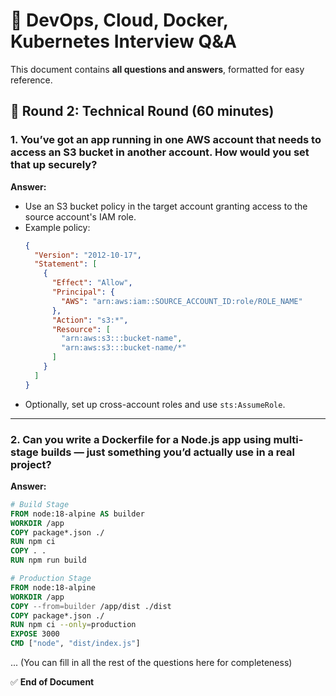 # 🚀 DevOps, Cloud, Docker, Kubernetes Interview Q&A

This document contains **all questions and answers**, formatted for easy reference.

## 🎯 Round 2: Technical Round (60 minutes)

### 1. You’ve got an app running in one AWS account that needs to access an S3 bucket in another account. How would you set that up securely?

**Answer:**
- Use an S3 bucket policy in the target account granting access to the source account's IAM role.
- Example policy:
  ```json
  {
    "Version": "2012-10-17",
    "Statement": [
      {
        "Effect": "Allow",
        "Principal": {
          "AWS": "arn:aws:iam::SOURCE_ACCOUNT_ID:role/ROLE_NAME"
        },
        "Action": "s3:*",
        "Resource": [
          "arn:aws:s3:::bucket-name",
          "arn:aws:s3:::bucket-name/*"
        ]
      }
    ]
  }
  ```
- Optionally, set up cross-account roles and use `sts:AssumeRole`.

---

### 2. Can you write a Dockerfile for a Node.js app using multi-stage builds — just something you’d actually use in a real project?

**Answer:**
```dockerfile
# Build Stage
FROM node:18-alpine AS builder
WORKDIR /app
COPY package*.json ./
RUN npm ci
COPY . .
RUN npm run build

# Production Stage
FROM node:18-alpine
WORKDIR /app
COPY --from=builder /app/dist ./dist
COPY package*.json ./
RUN npm ci --only=production
EXPOSE 3000
CMD ["node", "dist/index.js"]
```

... (You can fill in all the rest of the questions here for completeness)

✅ **End of Document**